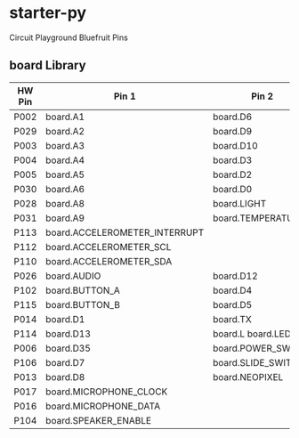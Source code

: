 # starter-py

Circuit Playground Bluefruit Pins

## board Library

HW Pin | Pin 1 | Pin 2 | Pin 3
-------| ----- | ----- | -----
P002 | board.A1 | board.D6 | board.SCK
P029 | board.A2 | board.D9 | board.MISO
P003 | board.A3 | board.D10 | board.MOSI
P004 | board.A4 | board.D3 | board.SCL
P005 | board.A5 | board.D2 | board.SDA
P030 | board.A6 | board.D0 | board.RX
P028 | board.A8 | board.LIGHT | 
P031 | board.A9 | board.TEMPERATURE | 
P113 | board.ACCELEROMETER_INTERRUPT | 
P112 | board.ACCELEROMETER_SCL | 
P110 | board.ACCELEROMETER_SDA | 
P026 | board.AUDIO | board.D12 | board.SPEAKER 
P102 | board.BUTTON_A | board.D4 | 
P115 | board.BUTTON_B | board.D5 | 
P014 | board.D1 | board.TX | 
P114 | board.D13 | board.L board.LED | 
P006 | board.D35 | board.POWER_SWITCH | 
P106 | board.D7 | board.SLIDE_SWITCH | 
P013 | board.D8 | board.NEOPIXEL |
P017 | board.MICROPHONE_CLOCK |
P016 | board.MICROPHONE_DATA |
P104 | board.SPEAKER_ENABLE |

